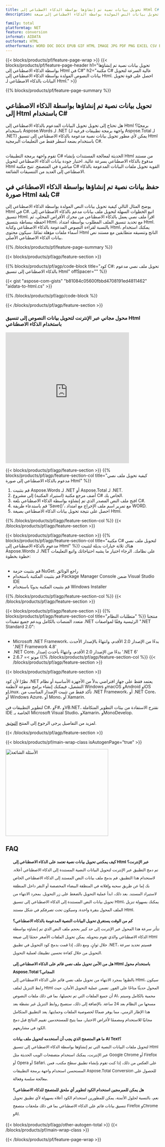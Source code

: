 ```yaml
---
title: تحويل بيانات نصية تم إنشاؤها بواسطة الذكاء الاصطناعي إلى Html C#
description: تحويل بيانات النص المولدة بواسطة الذكاء الاصطناعي إلى صيغة Html في كود C#. حفظ بيانات النص المولدة بواسطة الذكاء الاصطناعي بصيغة Html باستخدام C#.

family: total
platformtag: NET
feature: conversion
informat: AIDATA
outformat: HTML
otherformats: WORD DOC DOCX EPUB GIF HTML IMAGE JPG PDF PNG EXCEL CSV BMP EMF MD MHTML ODS SVG TIFF TSV XLS XLSB XLSM XLSX XLT XLTM XLTX POWERPOINT ODP POT POTM POTX PPS PPSM PPSX PPT PPTM PPTX
---
```

{{< blocks/products/pf/feature-page-wrap >}}
{{< blocks/products/pf/feature-page-header h1="تحويل بيانات نصية تم إنشاؤها بواسطة الذكاء الاصطناعي إلى Html في C#" h2="مكتبة C# عالية السرعة لتحويل بيانات النصوص المولدة بواسطة الذكاء الاصطناعي إلى Html. احصل على قوة تحويل البيانات بالذكاء الاصطناعي لـ Html." >}}

{{% blocks/products/pf/feature-page-summary %}}


<h2>تحويل بيانات نصية تم إنشاؤها بواسطة الذكاء الاصطناعي إلى Html باستخدام C#</h2>

هل تحتاج إلى تحويل تحويل البيانات المدعوم بالذكاء الاصطناعي إلى Html برمجيًا؟ باستخدام Aspose.Words لـ .NET (واجهة برمجة تطبيقات فرعية لـ Aspose.Total لـ .NET) يمكن لأي مطور تحويل بيانات نصية مدعومة بالذكاء الاصطناعي إلى تنسيق Html باستخدام بضعة أسطر فقط من التعليمات البرمجية C#.<br /><br />

تقوم واجهة برمجة التطبيقات C# الحديثة لمعالجة المستندات بإنشاء Html من مستند مدفوع بالذكاء الاصطناعي بسرعة عالية. اختبار جودة بيانات الذكاء الاصطناعي لتحويل Html مباشرة في المتصفح. تتيح مكتبة C# القوية تحويل ملفات البيانات المدعومة بالذكاء الاصطناعي إلى العديد من التنسيقات الشائعة.

<h2>حفظ بيانات نصية تم إنشاؤها بواسطة الذكاء الاصطناعي في صورة Html بلغة C#</h2>

يوضح المثال التالي كيفية تحويل بيانات النص المولدة بواسطة الذكاء الاصطناعي إلى Html في C#. اتبع الخطوات السهلة لتحويل ملف بيانات مدعم بالذكاء الاصطناعي إلى تنسيق Html. اقرأ ملف نصي يعمل بالذكاء الاصطناعي من محرك الأقراص المحلي، ثم احفظه ببساطة بتنسيق Html، مع تحديد تنسيق الملف المطلوب بواسطة امتداد Html. بالنسبة لقراءة النصوص المدعومة بالذكاء الاصطناعي وكتابة Html، يمكنك استخدام أسماء ملفات مؤهلة تمامًا. سيكون محتوى Html الناتج وتنسيقه متطابقين مع مستند نص بيانات الذكاء الاصطناعي الأصلي.

{{% /blocks/products/pf/feature-page-summary %}}

{{< blocks/products/pf/agp/feature-section >}}

{{% blocks/products/pf/agp/code-block title="كود C#: تحويل ملف نصي مدعوم بالذكاء الاصطناعي إلى تنسيق Html" offSpacer="" %}}

{{< gist "aspose-com-gists" "b81084c05600fbbd4708191ed4811462" "aidata-to-html.cs" >}}

{{% /blocks/products/pf/agp/code-block %}}

{{< /blocks/products/pf/agp/feature-section >}}

<div class="container-fluid agp-content bg-white aboutfile box-1 vh100 section nopbtm">
<div class=container>
<div class=row>
<div class="demobox tc col-md-12 padding-0">

<h3>محول مجاني عبر الإنترنت لتحويل بيانات النصوص إلى تنسيق Html باستخدام الذكاء الاصطناعي</h3>

<iframe style="border: none; height: 426px;" scrolling="no" src="https://total-conversion-app-65z5r2lp.qa.k8s.dynabic.com/?to=html&from=txt" id="child-iframe" width="80%"></iframe>

</div></div>
</div></div>

{{< blocks/products/pf/agp/feature-section >}}
{{% blocks/products/pf/agp/feature-section-col title="كيفية تحويل ملف نصي مدعوم بالذكاء الاصطناعي إلى صورة Html" %}}

1. قم بتثبيت Aspose.Words لـ .NET أو Aspose.Total لـ .NET.
1. أضف مرجع مكتبة (استيراد المكتبة) إلى مشروع C# الخاص بك.
1. افتح ملف النص المصدر الذي تم إنشاؤه بواسطة الذكاء الاصطناعي بلغة C#.
1. قم باستدعاء طريقة 'Save()'، مع تمرير اسم ملف الإخراج مع امتداد WORD.
1. احصل على نتيجة تحويل بيانات الذكاء الاصطناعي بصيغة Html.

{{% /blocks/products/pf/agp/feature-section-col %}}
{{< /blocks/products/pf/agp/feature-section >}}

{{< blocks/products/pf/agp/feature-section >}}
{{% blocks/products/pf/agp/feature-section-col title="مكتبة C# لتحويل ملف نصي مدعوم بالذكاء الاصطناعي إلى Html" %}}
هناك ثلاثة خيارات بديلة لتثبيت Aspose.Words لـ .NET على نظامك. الرجاء اختيار ما يشبه احتياجاتك واتبع التعليمات خطوة بخطوة:<br /><br />

- قم بتثبيت حزمة NuGet. راجع الوثائق
- قم بتثبيت المكتبة باستخدام Package Manager Console ضمن Visual Studio IDE
- قم بتثبيت المكتبة يدويًا باستخدام Windows Installer

{{% /blocks/products/pf/agp/feature-section-col %}}
{{< /blocks/products/pf/agp/feature-section >}}

{{< blocks/products/pf/agp/feature-section >}}
{{% blocks/products/pf/agp/feature-section-col title="متطلبات النظام" %}}
منتجنا متعدد المنصات بالكامل ويدعم جميع تنفيذات .NET الرئيسية وفقًا لمواصفات ".NET Standard 2.0":<br /><br />

- Microsoft .NET Framework، بدءًا من الإصدار 2.0 الأقدم، وانتهاءً بالإصدار الأحدث '.NET Framework 4.8'
- .NET Core، بدءًا من الإصدار 2.0 الأقدم، وانتهاءً بأحدث إصدار '.NET 6'
- مونو >= 2.6.7
{{% /blocks/products/pf/agp/feature-section-col %}}
{{< /blocks/products/pf/agp/feature-section >}}

{{< blocks/products/pf/agp/feature-section >}}

نظرًا لأن كود .NET يعتمد فقط على جهاز افتراضي بدلاً من الأجهزة الأساسية أو نظام التشغيل، فيمكنك إنشاء برامج متنوعة لأنظمة Windows وmacOS وAndroid وiOS وLinux. تأكد فقط من تثبيت الإصدار المناسب من .NET Framework، أو .NET Core، أو Windows Azure، أو Mono، أو Xamarin.<br /><br />
لتطوير التطبيقات في C#، وF#، وVB.NET، نقترح الاستفادة من بيئات التطوير المتكاملة IDE الخاصة بـ Microsoft Visual Studio، وXamarin، وMonoDevelop.
<br /><br />
لمزيد من التفاصيل يرجى الرجوع إلى المنتج [التوثيق](https://docs.aspose.com/total/net/).

{{< /blocks/products/pf/agp/feature-section >}}


{{< blocks/products/pf/main-wrap-class isAutogenPage="true" >}}

<style>.howtolist li{margin-right: 0!important;line-height: 26px;position: relative;margin-bottom: 10px;font-size: 13px;list-style-type: none;}</style>
<div class="col-md-12 tl bg-gray-dark howtolist section">
  <a class="anchor" name="faqpage"></a>
  <div class="container tl dflex" itemscope="" itemtype="https://schema.org/FAQPage">
      <div class="col-md-4 howtosectiongfx">
          <img class="social-panel-hide-on-mobile" src="https://www.groupdocs.cloud/templates/brand/images/groupdocs/conversion/groupdocs_conversion-brand.png" alt="الأسئلة الشائعة" width="335" height="283">
      </div>
      <div class="howtosection col-md-8">
          <div>
              <h2>FAQ</h2>
              <ul>
                  <li itemscope="" itemprop="mainEntity" itemtype="https://schema.org/Question">
                      <div>
                          <span itemprop="name"><b>كيف يمكنني تحويل بيانات نصية تعتمد على الذكاء الاصطناعي إلى Html عبر الإنترنت؟</b></span>
                      </div>
                      <div itemscope="" itemprop="acceptedAnswer" itemtype="https://schema.org/Answer">
                          <span itemprop="text">تم دمج التطبيق عبر الإنترنت لتحويل البيانات النصية المستندة إلى الذكاء الاصطناعي أعلاه. لاستخدام هذا التطبيق، قم بدمج ملف بيانات النص المستند إلى الذكاء الاصطناعي الخاص بك إما عن طريق سحبه وإفلاته في المنطقة البيضاء المخصصة أو النقر داخل المنطقة لاستيراد المستند. بعد ذلك، ابدأ عملية التحويل بالضغط على زر التحويل. بمجرد الانتهاء من تحويل بيانات النص المستندة إلى الذكاء الاصطناعي إلى تنسيق Html، يمكنك بسهولة تنزيل الملف المحول بنقرة واحدة. وسيكون تحت تصرفكم في شكل مستند Html.</span>
                      </div>
                  </li>
                  <li itemscope="" itemprop="mainEntity" itemtype="https://schema.org/Question">
                      <div>
                          <span itemprop="name"><b>كم من الوقت يستغرق تحويل البيانات النصية المدعومة بالذكاء الاصطناعي؟</b></span>
                      </div>
                      <div itemscope="" itemprop="acceptedAnswer" itemtype="https://schema.org/Answer">
                          <span itemprop="text">تتأثر سرعة هذا المحول عبر الإنترنت إلى حد كبير بحجم ملف النص الذي تم إنشاؤه بواسطة الذكاء الاصطناعي والذي تقوم بتحويله. يمكن تحويل الملفات الأصغر حجمًا إلى صيغة Html خلال ثوانٍ. ومع ذلك، إذا قمت بدمج كود التحويل في تطبيق .NET، فسيتم تحديد سرعة التحويل من خلال كفاءة تحسين تطبيقك لعملية التحويل.</span>
                      </div>
                  </li>
                  <li itemscope="" itemprop="mainEntity" itemtype="https://schema.org/Question">
                      <div>
                          <span itemprop="name"><b>هل من الآمن تحويل ملف نصي قائم على الذكاء الاصطناعي إلى Html باستخدام محول Aspose.Total المجاني؟</b></span>
                      </div>
                      <div itemscope="" itemprop="acceptedAnswer" itemtype="https://schema.org/Answer">
                          <span itemprop="text">بالطبع! بمجرد الانتهاء من تحويل ملف نصي قائم على الذكاء الاصطناعي إلى Html، سيكون رابط التنزيل لملف Html المحول حديثًا متاحًا على الفور. تضمن عملية التحويل الأمان، حيث أن جميع الملفات التي تم تحميلها، بما في ذلك ملفات النصوص AI، محمية بالكامل وسيتم مسحها من النظام بعد 24 ساعة. بالإضافة إلى ذلك، ستصبح روابط التنزيل غير نشطة بعد هذا الإطار الزمني، مما يوفر ضمانًا لخصوصية الملفات وحمايتها. يعد التطبيق المتكامل مجانيًا للاستخدام ومصممًا لأغراض الاختبار، مما يتيح للمستخدمين تقييم النتائج قبل دمج الكود في مشاريعهم.</span>
                      </div>
                  </li>                 
                  <li itemscope="" itemprop="mainEntity" itemtype="https://schema.org/Question">
                      <div>
                          <span itemprop="name"><b>ما هو المتصفح الذي يجب أن أستخدمه لتحويل ملف بيانات AI Text؟</b></span>
                      </div>
                      <div itemscope="" itemprop="acceptedAnswer" itemtype="https://schema.org/Answer">
                          <span itemprop="text">لتحويل ملفات البيانات النصية التي تم إنشاؤها بواسطة الذكاء الاصطناعي إلى تنسيق Html عبر الإنترنت، يمكنك استخدام متصفحات الويب الحديثة مثل Google Chrome أو Firefox أو Opera أو Safari. على العكس من ذلك، إذا كنت تقوم بإنشاء تطبيق سطح مكتب، فمن المستحسن استخدام واجهة برمجة التطبيقات Aspose.Total Conversion للحصول على معالجة سلسة وفعالة.</span>
                      </div>
                  </li>
		 <li itemscope="" itemprop="mainEntity" itemtype="https://schema.org/Question">
                      <div>
                          <span itemprop="name"><b>هل يمكن للمبرمجين استخدام الكود لتطوير أي ملحق للمتصفح للذكاء الاصطناعي؟</b></span>
                      </div>
                      <div itemscope="" itemprop="acceptedAnswer" itemtype="https://schema.org/Answer">
                          <span itemprop="text">نعم، بالنسبة لحلول الأتمتة، يمكن للمطورين استخدام الكود أعلاه بسهولة لأي تطبيق تحويل تنسيق بيانات قائم على الذكاء الاصطناعي بما في ذلك ملحقات متصفح Firefox وChrome وAI.</span>
                      </div>
                  </li>
              </ul>
          </div>
      </div>
  </div>

{{< blocks/products/pf/agp/other-autogen-total >}}
{{< /blocks/products/pf/main-wrap-class >}}

{{< /blocks/products/pf/feature-page-wrap >}}
